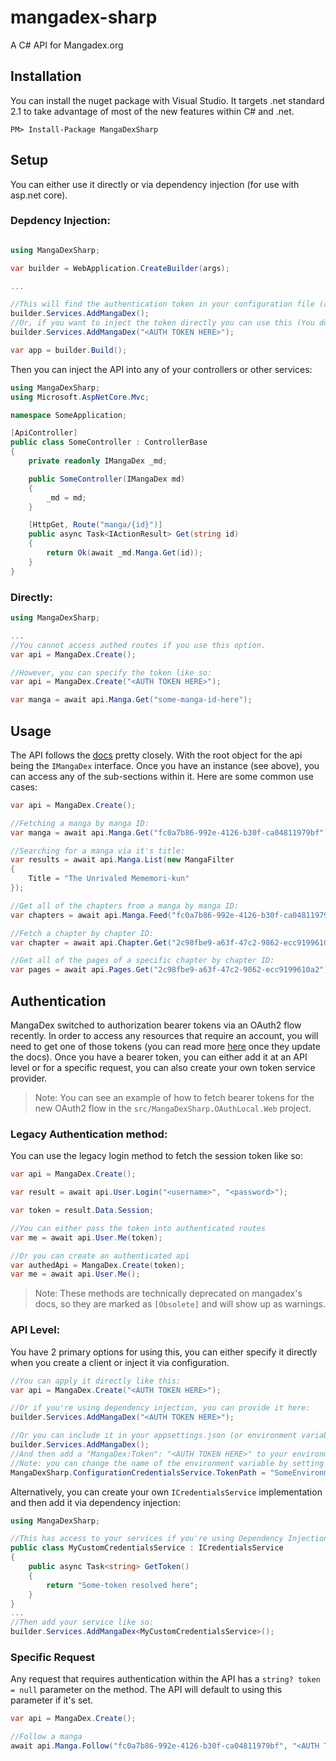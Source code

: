 # mangadex-sharp
A C# API for Mangadex.org

## Installation
You can install the nuget package with Visual Studio. It targets .net standard 2.1 to take advantage of most of the new features within C# and .net.

```
PM> Install-Package MangaDexSharp
```

## Setup
You can either use it directly or via dependency injection (for use with asp.net core).

### Depdency Injection:
```csharp

using MangaDexSharp;

var builder = WebApplication.CreateBuilder(args);

...

//This will find the authentication token in your configuration file (appsettings.json) under: "MangaDex:Token"
builder.Services.AddMangaDex(); 
//Or, if you want to inject the token directly you can use this (You don't need both of these.):
builder.Services.AddMangaDex("<AUTH TOKEN HERE>");

var app = builder.Build();
```

Then you can inject the API into any of your controllers or other services:
```csharp
using MangaDexSharp;
using Microsoft.AspNetCore.Mvc;

namespace SomeApplication;

[ApiController]
public class SomeController : ControllerBase
{
    private readonly IMangaDex _md;

    public SomeController(IMangaDex md)
    {
        _md = md;
    }

    [HttpGet, Route("manga/{id}")]
    public async Task<IActionResult> Get(string id)
    {
        return Ok(await _md.Manga.Get(id));
    }
}
```


### Directly:
```csharp
using MangaDexSharp;

...
//You cannot access authed routes if you use this option.
var api = MangaDex.Create();

//However, you can specify the token like so:
var api = MangaDex.Create("<AUTH TOKEN HERE>");

var manga = await api.Manga.Get("some-manga-id-here");
```

## Usage
The API follows the [docs](https://api.mangadex.org/docs/redoc.html) pretty closely. 
With the root object for the api being the `IMangaDex` interface.
Once you have an instance (see above), you can access any of the sub-sections within it.
Here are some common use cases:

```csharp
var api = MangaDex.Create();

//Fetching a manga by manga ID:
var manga = await api.Manga.Get("fc0a7b86-992e-4126-b30f-ca04811979bf");

//Searching for a manga via it's title:
var results = await api.Manga.List(new MangaFilter 
{
    Title = "The Unrivaled Mememori-kun"
});

//Get all of the chapters from a manga by manga ID:
var chapters = await api.Manga.Feed("fc0a7b86-992e-4126-b30f-ca04811979bf");

//Fetch a chapter by chapter ID:
var chapter = await api.Chapter.Get("2c98fbe9-a63f-47c2-9862-ecc9199610a2");

//Get all of the pages of a specific chapter by chapter ID:
var pages = await api.Pages.Get("2c98fbe9-a63f-47c2-9862-ecc9199610a2");
```

## Authentication
MangaDex switched to authorization bearer tokens via an OAuth2 flow recently. 
In order to access any resources that require an account, you will need to get one of those tokens (you can read more [here](https://api.mangadex.org/docs/authentication/) once they update the docs).
Once you have a bearer token, you can either add it at an API level or for a specific request, you can also create your own token service provider.

> Note: You can see an example of how to fetch bearer tokens for the new OAuth2 flow in the `src/MangaDexSharp.OAuthLocal.Web` project.

### Legacy Authentication method:
You can use the legacy login method to fetch the session token like so:

```csharp
var api = MangaDex.Create();

var result = await api.User.Login("<username>", "<password>");

var token = result.Data.Session;

//You can either pass the token into authenticated routes
var me = await api.User.Me(token);

//Or you can create an authenticated api
var authedApi = MangaDex.Create(token);
var me = await api.User.Me();
```

> Note: These methods are technically deprecated on mangadex's docs, so they are marked as `[Obsolete]` and will show up as warnings.

### API Level:
You have 2 primary options for using this, you can either specify it directly when you create a client or inject it via configuration.

```csharp
//You can apply it directly like this:
var api = MangaDex.Create("<AUTH TOKEN HERE>");

//Or if you're using dependency injection, you can provide it here:
builder.Services.AddMangaDex("<AUTH TOKEN HERE>");

//Or you can include it in your appsettings.json (or environment variables):
builder.Services.AddMangaDex();
//And then add a "MangaDex:Token": "<AUTH TOKEN HERE>" to your environment variables.
//Note: you can change the name of the environment variable by setting doing this:
MangaDexSharp.ConfigurationCredentialsService.TokenPath = "SomeEnvironmentVariableName";
```

Alternatively, you can create your own `ICredentialsService` implementation and then add it via dependency injection:
```csharp
using MangaDexSharp;

//This has access to your services if you're using Dependency Injection.
public class MyCustomCredentialsService : ICredentialsService
{
    public async Task<string> GetToken() 
    {
        return "Some-token resolved here";
    }
}
...
//Then add your service like so:
builder.Services.AddMangaDex<MyCustomCredentialsService>();
```

### Specific Request
Any request that requires authentication within the API has a `string? token = null` parameter on the method.
The API will default to using this parameter if it's set. 

```csharp
var api = MangaDex.Create();

//Follow a manga
await api.Manga.Follow("fc0a7b86-992e-4126-b30f-ca04811979bf", "<AUTH TOKEN HERE>");
```